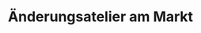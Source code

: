 ---
title: "Änderungsatelier am Markt"
url: /coesfeld/aenderungsatelier-am-markt/
shop: Schneiderei
---
